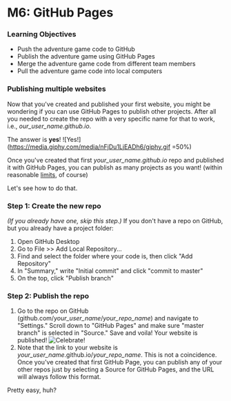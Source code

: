 # M6: GitHub Pages

### Learning Objectives

- Push the adventure game code to GitHub
- Publish the adventure game using GitHub Pages
- Merge the adventure game code from different team members
- Pull the adventure game code into local computers

### Publishing multiple websites
Now that you've created and published your first website, you might be wondering if you can use GitHub Pages to publish other projects. After all you needed to create the repo with a very specific name for that to work, i.e., _our_user_name.github.io_.

The answer is __yes__! ![Yes!](https://media.giphy.com/media/nFjDu1LjEADh6/giphy.gif =50%)

Once you've created that first _your_user_name.github.io_ repo and published it with GitHub Pages, you can publish as many projects as you want! (within reasonable [limits](help.github.com/articles/what-is-github-pages/), of course)

Let's see how to do that.

### Step 1: Create the new repo
_(If you already have one, skip this step.)_
If you don't have a repo on GitHub, but you already have a project folder:

1. Open GitHub Desktop
2. Go to File >> Add Local Repository...
3. Find and select the folder where your code is, then click "Add Repository"
4. In "Summary," write "Initial commit" and click "commit to master"
5. On the top, click "Publish branch"

### Step 2: Publish the repo
1. Go to the repo on GitHub (github.com/_your_user_name_/_your_repo_name_) and navigate to "Settings." Scroll down to "GitHub Pages" and make sure "master branch" is selected in "Source." Save and voila! Your website is published!
![Celebrate!](https://media.giphy.com/media/NXp9HM6YeuS0U/giphy.gif)
2. Note that the link to your website is _your_user_name_.github.io/_your_repo_name_. This is not a coincidence. Once you've created that first GitHub Page, you can publish any of your other repos just by selecting a Source for GitHub Pages, and the URL will always follow this format.

Pretty easy, huh?